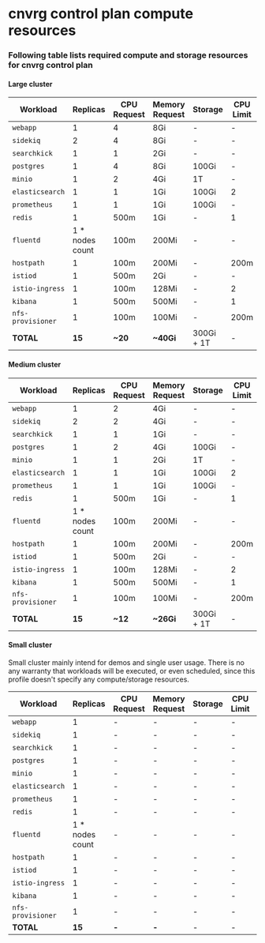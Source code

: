 # cnvrg control plan compute resources

### Following table lists required compute and storage resources for cnvrg control plan 


#### Large cluster
|**Workload**|**Replicas**|**CPU Request**|**Memory Request**|**Storage**|**CPU Limit**|**Memory Limit**
| ---|---|---|---|---|---|---|
|`webapp`| 1 | 4 | 8Gi | - | - | - 
|`sidekiq`| 2 | 4 | 8Gi | - | - | - 
|`searchkick`| 1 | 1 | 2Gi | - | - | - 
|`postgres`| 1 | 4 | 8Gi | 100Gi | - | - 
|`minio`| 1 | 2 | 4Gi | 1T | - | - 
|`elasticsearch`| 1 | 1 | 1Gi | 100Gi | 2 | 4Gi 
|`prometheus`| 1 | 1 | 1Gi | 100Gi | - | - 
|`redis`| 1 | 500m | 1Gi | - | 1 | 2Gi 
|`fluentd`| 1 * nodes count | 100m | 200Mi | - | - | 200Mi 
|`hostpath`| 1 | 100m | 200Mi | - | 200m | 200Mi 
|`istiod`| 1 | 500m | 2Gi | - | - | - 
|`istio-ingress`| 1 | 100m | 128Mi | - | 2 | 1Gi 
|`kibana`| 1 | 500m | 500Mi | - | 1 | 2Gi 
|`nfs-provisioner`| 1 | 100m | 100Mi | - | 200m | 200Mi 
|**TOTAL**| **15** | **~20** | **~40Gi** | 300Gi + 1T | - | - 


#### Medium cluster
|**Workload**|**Replicas**|**CPU Request**|**Memory Request**|**Storage**|**CPU Limit**|**Memory Limit**
| ---|---|---|---|---|---|---|
|`webapp`| 1 | 2 | 4Gi | - | - | - 
|`sidekiq`| 2 | 2 | 4Gi | - | - | - 
|`searchkick`| 1 | 1 | 1Gi | - | - | - 
|`postgres`| 1 | 2 | 4Gi | 100Gi | - | - 
|`minio`| 1 | 1 | 2Gi | 1T | - | - 
|`elasticsearch`| 1 | 1 | 1Gi | 100Gi | 2 | 4Gi 
|`prometheus`| 1 | 1 | 1Gi | 100Gi | - | - 
|`redis`| 1 | 500m | 1Gi | - | 1 | 2Gi 
|`fluentd`| 1 * nodes count | 100m | 200Mi | - | - | 200Mi 
|`hostpath`| 1 | 100m | 200Mi | - | 200m | 200Mi 
|`istiod`| 1 | 500m | 2Gi | - | - | - 
|`istio-ingress`| 1 | 100m | 128Mi | - | 2 | 1Gi 
|`kibana`| 1 | 500m | 500Mi | - | 1 | 2Gi 
|`nfs-provisioner`| 1 | 100m | 100Mi | - | 200m | 200Mi 
|**TOTAL**| **15** | **~12** | **~26Gi** | 300Gi + 1T | - | - 


#### Small cluster
Small cluster mainly intend for demos and single user usage. 
There is no any warranty that workloads will be executed, or even scheduled, since this profile doesn't specify any compute/storage resources.

|**Workload**|**Replicas**|**CPU Request**|**Memory Request**|**Storage**|**CPU Limit**|**Memory Limit**
| ---|---|---|---|---|---|---|
|`webapp`| 1 | - | - | - | - | - 
|`sidekiq`| 1 | - | - | - | - | - 
|`searchkick`| 1 | - | - | - | - | - 
|`postgres`| 1 | - | - | - | - | - 
|`minio`| 1 | - | - | - | - | - 
|`elasticsearch`| 1 | - | - | - | - | - 
|`prometheus`| 1 | - | - | - | - | - 
|`redis`| 1 | - | - | - | - | - 
|`fluentd`| 1 * nodes count | - | - | - | - | - 
|`hostpath`| 1 | - | - | - | - | - 
|`istiod`| 1 | - | - | - | - | - | - 
|`istio-ingress`| 1 | - | - | - | - | - 
|`kibana`| 1 | - | - | - | - | - | - 
|`nfs-provisioner`| 1 | - | - | - | - | - 
|**TOTAL**| **15** | **-** | **-** | - | - | - 
